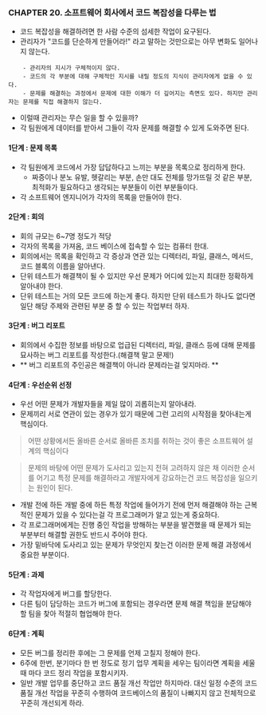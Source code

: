### CHAPTER 20. 소프트웨어 회사에서 코드 복잡성을 다루는 법 

- 코드 복잡성을 해결하려면 한 사람 수준의 섬세한 작업이 요구된다. 
- 관리자가 "코드를 단순하게 만들어라!" 라고 말하는 것만으로는 아무 변화도 일어나지 않는다. 

```
    - 관리자의 지시가 구체적이지 않다.
    - 코드의 각 부분에 대해 구체적인 지시를 내릴 정도의 지식이 관리자에게 없을 수 있다.
    - 문제를 해결하는 과정에서 문제에 대한 이해가 더 깊어지는 측면도 있다. 하지만 관리자는 문제를 직접 해결하지 않는다.
```

- 이럴때 관리자는 무슨 일을 할 수 있을까?
- 각 팀원에게 데이터를 받아서 그들이 각자 문제를 해결할 수 있게 도와주면 된다. 

#### 1단계 : 문제 목록

- 각 팀원에게 코드에서 가장 답답하다고 느끼는 부분을 목록으로 정리하게 한다.
    - 짜증이나 분노 유발, 헷갈리는 부분, 손만 대도 전체를 망가뜨릴 것 같은 부분, 최적화가 필요하다고 생각되는 부분들이 이런 부분들이다.
- 각 소프트웨어 엔지니어가 각자의 목록을 만들어야 한다. 

#### 2단계 : 회의 

- 회의 규모는 6~7명 정도가 적당
- 각자의 목록을 가져옴, 코드 베이스에 접속할 수 있는 컴퓨터 한대.
- 회의에서는 목록을 확인하고 각 증상과 연관 있는 디렉터리, 파일, 클래스, 메서드, 코드 블록의 이름을 알아낸다. 
- 단위 테스트가 해결책이 될 수 있지만 우선 문제가 어디에 있는지 최대한 정확하게 알아내야 한다. 
- 단위 테스트는 거의 모든 코드에 하는게 좋다. 하지만 단위 테스트가 하나도 없다면 일단 해당 주제와 관련된 부분 중
할 수 있는 작업부터 하자.
  
#### 3단계 : 버그 리포트 

- 회의에서 수집한 정보를 바탕으로 업급된 디렉터리, 파일, 클래스 등에 대해 문제를 묘사하는 버그 리포트를 작성한다.(해결책 말고 문제!)
- ** 버그 리포트의 주인공은 해결책이 아니라 문제라는걸 잊지마라. **

#### 4단계 : 우선순위 선정 

- 우선 어떤 문제가 개발자들을 제일 많이 괴롭히는지 알아내라.
- 문제끼리 서로 연관이 있는 경우가 있기 때문에 그런 고리의 시작점을 찾아내는게 핵심이다. 
> 어떤 상황에서든 올바른 순서로 올바른 조치를 취하는 것이 좋은 소프트웨어 설계의 핵심이다

> 문제의 바탕에 어떤 문제가 도사리고 있는지 전혀 고려하지 않은 채 이러한 순서를 어기고 특정 문제를 해결하라고 개발자에게 강요하는건 코드 복잡성을 일으키는 원인이 된다.

- 개발 전에 하든 개발 중에 하든 특정 작업에 들어가기 전에 먼저 해결해야 하는 근복적인 문제가 있을 수 있다는걸 
각 프로그래머가 알고 있는게 중요하다. 
- 각 프로그래머에게는 진행 중인 작업을 방해하는 부분을 발견했을 때 문제가 되는 부분부터 해결할 권한도 반드시 주어야 한다. 
- 가장 밑바닥에 도사리고 있는 문제가 무엇인지 찾는건 이러한 문제 해결 과정에서 중요한 부분이다. 

#### 5단계 : 과제

- 각 작업자에게 버그를 할당한다.
- 다른 팀이 담당하는 코드가 버그에 포함되는 경우라면 문제 해결 책임을 분담해야 할 팀을 찾아 적절히 협업해야 한다.

#### 6댠계 : 계획

- 모든 버그를 정리한 후에는 그 문제를 언제 고칠지 정해야 한다.
- 6주에 한번, 분기마다 한 번 정도로 정기 업무 계획을 세우는 팀이라면 계획을 세울 때 마다 코드 정리 작업을 포함시키자.
- 일반 개발 업무를 중단하고 코드 품질 개선 작업만 하지마라. 대신 일정 수준의 코드 품질 개선 작업을 꾸준히 수행하여 코드베이스의 품질이 
나빠지지 않고 전체적으로 꾸준히 개선되게 하라.
